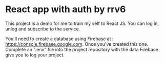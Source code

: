 # React app with auth by rrv6 

This project is a demo for me to train my self to React JS.
You can log in, unlog and subscribe to the service.

You'll need to create a database using Firebase at : https://console.firebase.google.com.
Once you've created this one. 
Complete an ".env" file into the project repository with the data Firebase give you to log your project.
